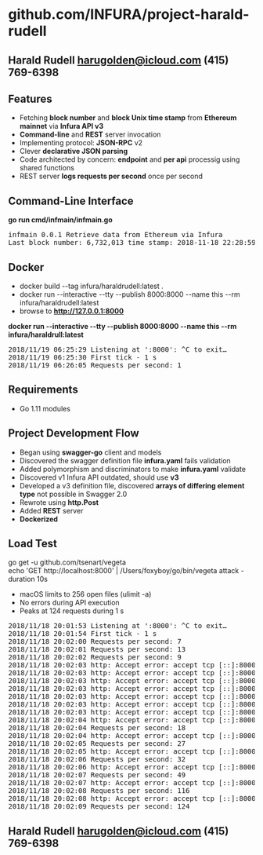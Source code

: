 # github.com/INFURA/project-harald-rudell

## Harald Rudell harugolden@icloud.com (415) 769-6398

## Features
* Fetching **block number** and **block Unix time stamp** from **Ethereum mainnet** via **Infura API v3**
* **Command-line** and **REST** server invocation
* Implementing protocol: **JSON-RPC** v2
* Clever **declarative JSON parsing**
* Code architected by concern: **endpoint** and **per api** processig using shared functions
* REST server **logs requests per second** once per second


## Command-Line Interface
**go run cmd/infmain/infmain.go**

<pre>
infmain 0.0.1 Retrieve data from Ethereum via Infura
Last block number: 6,732,013 time stamp: 2018-11-18 22:28:59 -0800 PST
</pre>

## Docker

* docker build --tag infura/haraldrudell:latest .
* docker run --interactive --tty --publish 8000:8000 --name this --rm infura/haraldrudell:latest
* browse to **http://127.0.0.1:8000**

**docker run --interactive --tty --publish 8000:8000 --name this --rm infura/haraldrull:latest**
<pre>
2018/11/19 06:25:29 Listening at ':8000': ^C to exit…
2018/11/19 06:25:30 First tick - 1 s
2018/11/19 06:26:05 Requests per second: 1
</pre>

## Requirements
* Go 1.11 modules

## Project Development Flow
* Began using **swagger-go** client and models
* Discovered the swagger definition file **infura.yaml** fails validation
* Added polymorphism and discriminators to make **infura.yaml** validate
* Discovered v1 Infura API outdated, should use **v3**
* Developed a v3 definition file, discovered **arrays of differing element type** not possible in Swagger 2.0
* Rewrote using **http.Post**
* Added **REST** server
* **Dockerized**

## Load Test

go get -u github.com/tsenart/vegeta<br />
echo 'GET http://localhost:8000' | /Users/foxyboy/go/bin/vegeta attack -duration 10s

* macOS limits to 256 open files (ulimit -a)
* No errors during API execution
* Peaks at 124 requests during 1 s
<pre>
2018/11/18 20:01:53 Listening at ':8000': ^C to exit…
2018/11/18 20:01:54 First tick - 1 s
2018/11/18 20:02:00 Requests per second: 7
2018/11/18 20:02:01 Requests per second: 13
2018/11/18 20:02:02 Requests per second: 9
2018/11/18 20:02:03 http: Accept error: accept tcp [::]:8000: accept: too many open files; retrying in 5ms
2018/11/18 20:02:03 http: Accept error: accept tcp [::]:8000: accept: too many open files; retrying in 10ms
2018/11/18 20:02:03 http: Accept error: accept tcp [::]:8000: accept: too many open files; retrying in 20ms
2018/11/18 20:02:03 http: Accept error: accept tcp [::]:8000: accept: too many open files; retrying in 40ms
2018/11/18 20:02:03 http: Accept error: accept tcp [::]:8000: accept: too many open files; retrying in 80ms
2018/11/18 20:02:03 http: Accept error: accept tcp [::]:8000: accept: too many open files; retrying in 160ms
2018/11/18 20:02:03 http: Accept error: accept tcp [::]:8000: accept: too many open files; retrying in 320ms
2018/11/18 20:02:04 http: Accept error: accept tcp [::]:8000: accept: too many open files; retrying in 640ms
2018/11/18 20:02:04 Requests per second: 18
2018/11/18 20:02:04 http: Accept error: accept tcp [::]:8000: accept: too many open files; retrying in 1s
2018/11/18 20:02:05 Requests per second: 27
2018/11/18 20:02:05 http: Accept error: accept tcp [::]:8000: accept: too many open files; retrying in 1s
2018/11/18 20:02:06 Requests per second: 32
2018/11/18 20:02:06 http: Accept error: accept tcp [::]:8000: accept: too many open files; retrying in 1s
2018/11/18 20:02:07 Requests per second: 49
2018/11/18 20:02:07 http: Accept error: accept tcp [::]:8000: accept: too many open files; retrying in 1s
2018/11/18 20:02:08 Requests per second: 116
2018/11/18 20:02:08 http: Accept error: accept tcp [::]:8000: accept: too many open files; retrying in 1s
2018/11/18 20:02:09 Requests per second: 124
</pre>
## Harald Rudell harugolden@icloud.com (415) 769-6398
